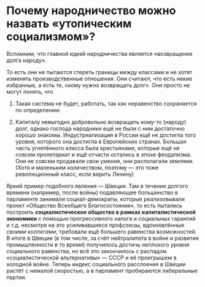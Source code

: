 # Почему народничество можно назвать «утопическим социализмом»?

Вспомним, что главной идеей народничества является «возвращение долга народу».

То есть они не пытаются стереть границы между классами и не хотят изменять производственные отношения. Они считают, что есть некие избранные, а есть те, «кому нужно возвращать долг». Они просто не могут понять, что 

1) Такая система не будет, работать, так как неравенство сохраняется по определению

2) Капиталу невыгодно добровольно возвращать кому-то (народу) долг, однако господа народники ещё не были с ним достаточно хорошо знакомы. Индустриализация в России ещё не достигла того уровня, которого она достигла в Европейских странах. Большая часть угнетённого класса была крестьянами, которые ещё не совсем пролетариат и ещё отчасти остались в эпохе феодализма. Они не совсем продавали свои умения, они располагали землями. (Хотя и маленьким количеством, поэтому — это тоже революционный класс, если верить Ленину)

Яркий пример подобного явления — Швеция. Там в течение долгого времени (например, после войны) подавляющее большинство в парламенте занимали социал-демократы, которые реализовывали проект «Общество Всеобщего Благосостояния», то есть пытались построить **социалистическое общество в рамках капиталистической экономики** с помощью прогрессивного налога и социальных гарантий и т.д. несмотря на это усиливавшиеся профсоюзы, вдохновлённые *своими коллегами*, требовали ещё большего равенства возможностей. В итоге в Швеции (в том числе, за счёт нейтралитета в войне и развития промышленности в то время) получилось достичь неплохого уровня социального равенства, но всё это закончилось с распадом «социалистической альтернативы» — СССР и её проигрышем в холодной войне. Теперь индекс социального расслоения в Швеции растёт с немалой скоростью, а в парламент пробираются либеральные партии.